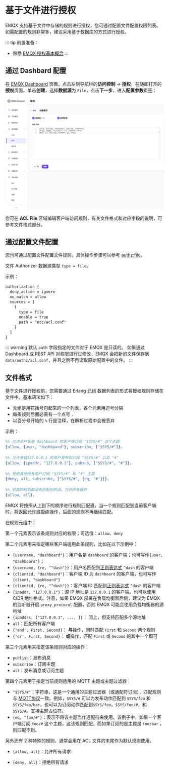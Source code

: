 # 基于文件进行授权

EMQX 支持基于文件中存储的规则进行授权，您可通过配置文件配置权限列表。如需配置的规则非常多，建议采用基于数据库的方式进行授权。

::: tip
前置准备：

- 熟悉 [EMQX 授权基本概念](./authz.md)
:::

## 通过 Dashbard 配置

在 [EMQX Dashboard](http://127.0.0.1:18083/#/authentication) 页面，点击左侧导航栏的**访问控制** -> **授权**，在随即打开的**授权**页面，单击**创建**，选择**数据源**为 `File`，点击**下一步**，进入**配置参数**页签：

![file authentication](./assets/authz-file.png)

您可在 **ACL File** 区域编辑客户端访问规则，有关文件格式和对应字段的说明，可参考文件格式部分。<!--这里需要一个锚点到文件格式部分-->

<!--这里是不是可以给一段示例代码？-->

## 通过配置文件配置

您也可通过配置文件配置文件规则，具体操作步骤可以参考 [authz:file](../../admin/cfg.md#authz:file)。

文件 Authorizer 数据源类型 `type = file`。

示例：

```hocon
authorization {
  deny_action = ignore
  no_match = allow
  sources = [
    {
      type = file
      enable = true
      path = "etc/acl.conf"
    }
  ]
}
```

::: warning
默认 `path` 字段指定的文件对于 EMQX 是只读的。
如果通过 Dashboard 或 REST API 对权限进行过修改，EMQX 会把新的文件保存到 `data/authz/acl.conf`，并且之后不再读取原始配置中的文件。
:::

## 文件格式

基于文件进行授权前，您需要通过  Erlang  [元组](https://www.erlang.org/doc/reference_manual/data_types.html#tuple) 数据列表的形式将授权规则存储在文件中。基本语法如下：

- 元组是用花括号包起来的一个列表，各个元素用逗号分隔
- 每条规则后面必需有一个点号 `.`
- 以百分号开始的 `%` 行是注释，在解析过程中会被丢弃

示例：

```erlang
%% 允许用户名是 dashboard 的客户端订阅 "$SYS/#" 这个主题
{allow, {user, "dashboard"}, subscribe, ["$SYS/#"]}.

%% 允许来自127.0.0.1 的用户发布和订阅 "$SYS/#" 以及 "#"
{allow, {ipaddr, "127.0.0.1"}, pubsub, ["$SYS/#", "#"]}.

%% 拒绝其他所有用户订阅 "$SYS/#" 和 "#" 主题
{deny, all, subscribe, ["$SYS/#", {eq, "#"}]}.

%% 前面的规则都没有匹配到的话，允许所有操作
{allow, all}.
```

EMQX 将按照从上到下的顺序进行规则匹配遵，当一个规则匹配到当前客户端时，将返回允许或拒绝操作，后面的规则不再继续匹配。

在规则元组中：

第一个元素表示该条规则对应的权限；可选值：`allow`、`deny`

第二个元素用来指定哪些客户端适用此条规则，比如在以下示例中：

- `{username, "dashboard"}`：用户名是 `dashboard` 的客户端；也可写作`{user, "dashboard"}`；
- `{username, {re, "^dash"}}`：用户名匹配到[正则表达式](https://www.erlang.org/doc/man/re.html#regexp_syntax) `^dash` 的客户端
- `{clientid, "dashboard"}`：客户端 ID 为 `dashboard` 的客户端，也可写作`{client, "dashboard"}`
- `{clientid, {re, "^dash"}}`：客户端 ID 匹配到[正则表达式](https://www.erlang.org/doc/man/re.html#regexp_syntax) `^dash` 的客户端
- `{ipaddr, "127.0.0.1"}`：源 IP 地址是 `127.0.0.1` 的客户端。也可以使用 CIDR 地址格式。注意，如果 EMQX 部署在负载均衡器后侧，建议为 EMQX 的监听器开启 `proxy_protocol` 配置，否则 EMQX 可能会使用负载均衡器的源地址
- `{ipaddrs, ["127.0.0.1", ..., ]}`： 同上，但支持匹配多个源地址
- `all`：匹配所有客户端
- `{'and', First, Second}`： **与**操作，同时匹配 `First` 和 `Second` 两个规则
- `{'or', First, Second}`： **或**操作，匹配 `First` 或 `Second` 的其中一个即可

第三个元素用来指定该条规则对应的操作：

- `publish`：发布消息
- `subscribe`：订阅主题
- `all`：发布消息或订阅主题

第四个元素用于指定当前规则适用的 MQTT 主题或主题过滤器：

- `"$SYS/#"`：字符串，这是一个通用的主题过滤器（或通配符订阅），匹配规则与 [MQTT协议](http://docs.oasis-open.org/mqtt/mqtt/v3.1.1/errata01/os/mqtt-v3.1.1-errata01-os-complete.html#_Toc442180920)一致。例如，`$SYS/#` 可以为发布动作匹配到 `$SYS/foo` 和 `$SYS/foo/bar`，也可以为订阅动作匹配到`$SYS/foo`，`$SYS/foo/#`，和`$SYS/#`。支持[主题占位符](./authz.md#主题占位符)。
- `{eq, "foo/#"}`：表示不将该主题当作通配符来使用。该例子中，如果一个客户端订阅 `foo/#` 这个主题，这该规则匹配，而如果订阅的是主题是 `foo/bar` ，则匹配不到。

另外还有 2 种特殊的规则，通常会用在 ACL 文件的末尾作为默认规则使用。

- `{allow, all}`：允许所有请求

- `{deny, all}`：拒绝所有请求



